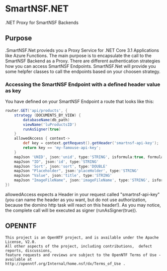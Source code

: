 # SmartNSF.NET

.NET Proxy for SmartNSF Backends

## Purpose

.SmartNSF.Net provieds you a Proxy Service for .NET Core 3.1 Applications like Azure Functions. The main purpose is to encapsulate the call to the SmartNSF Backend as a Proxy. There are different authentication strategies how you can access SmartNSF Endpoints. SmartNSF.Net will provide you some helpfer classes to call the endpoints based on your choosen strategy.

### Accessing the SmartNSF Endpoint with a defined header value as key

You have defined on your SmartNSF Endpoint a route that looks like this:

```groovy
router.GET('api/products', {
	strategy (DOCUMENTS_BY_VIEW) {
		databaseName(db_path)
		viewName('luProductsID')
		runAsSigner(true)
	}
	allowedAccess { context->
		def key = context.getRequest().getHeader('smartnsf-api-key');
		return key == 'my-famouse-api-key';
	}
	mapJson 'UNID', json:'unid', type:'STRING', isformula:true, formula:'@Text(@DocumentUniqueID)'
	mapJson "ID", json:'id', type:'STRING'
	mapJson 'Sort', json:'sort', type:'DOUBLE'
	mapJson "Placeholder", json:'placeHolder', type:'STRING'
	mapJson "Value", json:'title', type:'STRING'
	mapJson "ImageFileName", json:'imageFileName', type:'STRING', isformula:true, formula:'@AttachmentNames'
})
```

allowedAccess expects a Header in your request called "smartnsf-api-key" (you can name the header as you want, but do not use authorization, because the domino http task will react on this header!). As you may notice, the complete call will be executed as signer (runAsSigner(true)).

## OPENNTF

    This project is an OpenNTF project, and is available under the Apache License, V2.0.
    All other aspects of the project, including contributions,  defect reports, discussions,
    feature requests and reviews are subject to the OpenNTF Terms of Use - available at
    http://openntf.org/Internal/home.nsf/dx/Terms_of_Use .
